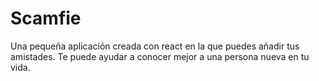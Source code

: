 # Scamfie
Una pequeña aplicación creada con react en la que puedes añadir tus amistades. Te puede ayudar a conocer mejor a una persona nueva en tu vida.
